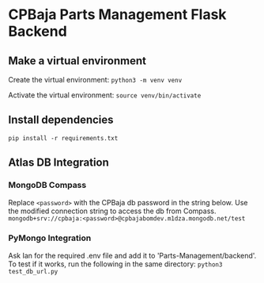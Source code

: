 # CPBaja Parts Management Flask Backend

## Make a virtual environment
Create the virtual environment:
`python3 -m venv venv`

Activate the virtual environment:
`source venv/bin/activate`

## Install dependencies
`pip install -r requirements.txt`

## Atlas DB Integration

### MongoDB Compass
Replace `<password>` with the CPBaja db password in the string below.
Use the modified connection string to access the db from Compass.
`mongodb+srv://cpbaja:<password>@cpbajabomdev.m1dza.mongodb.net/test`

### PyMongo Integration
Ask Ian for the required .env file and add it to 'Parts-Management/backend'.
To test if it works, run the following in the same directory:
`python3 test_db_url.py`
